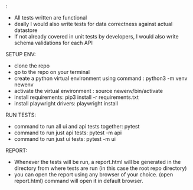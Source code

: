 <NOTE TO REVIEWER>: 
- All tests written are functional
- deally I would also write tests for data correctness against actual datastore
- If not already covered in unit tests by developers, I would also write schema validations for each API

SETUP ENV:
- clone the repo
- go to the repo on your terminal
- create a python virtual environment using command : python3 -m venv newenv
- activate the virtual environment : source newenv/bin/activate
- install requirements: pip3 install -r requirements.txt
- install playwright drivers: playwright install

RUN TESTS:
- command to run all ui and api tests together: pytest
- command to run just api tests: pytest -m api
- command to run just ui tests: pytest -m ui

REPORT:
- Whenever the tests will be run, a report.html will be generated in the directory from where tests are run (in this case the root repo directory)
- you can open the report using any browser of your choice. (open report.html) command will open it in default browser.
